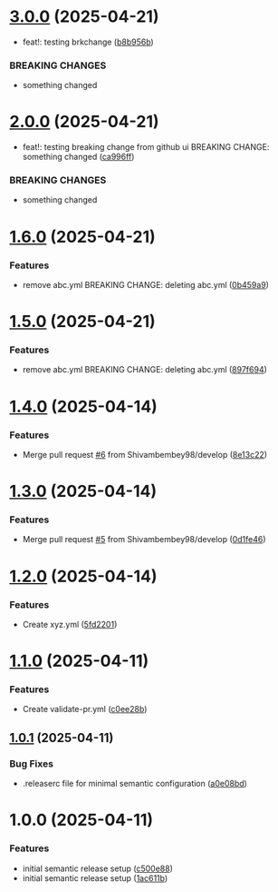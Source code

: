 # [3.0.0](https://github.com/Shivambembey98/sample-semantic-release/compare/v2.0.0...v3.0.0) (2025-04-21)


* feat!: testing brkchange ([b8b956b](https://github.com/Shivambembey98/sample-semantic-release/commit/b8b956b9840299c745b365e3f2830d5ebbcc926d))


### BREAKING CHANGES

* something changed

# [2.0.0](https://github.com/Shivambembey98/sample-semantic-release/compare/v1.6.0...v2.0.0) (2025-04-21)


* feat!: testing breaking change from github ui  BREAKING CHANGE: something changed ([ca996ff](https://github.com/Shivambembey98/sample-semantic-release/commit/ca996ff04d1c7dc484e448b73e8431d4b314826c))


### BREAKING CHANGES

* something changed

# [1.6.0](https://github.com/Shivambembey98/sample-semantic-release/compare/v1.5.0...v1.6.0) (2025-04-21)


### Features

* remove abc.yml  BREAKING CHANGE: deleting abc.yml ([0b459a9](https://github.com/Shivambembey98/sample-semantic-release/commit/0b459a979d8b9764df62f35411f090d9939beeac))

# [1.5.0](https://github.com/Shivambembey98/sample-semantic-release/compare/v1.4.0...v1.5.0) (2025-04-21)


### Features

* remove abc.yml BREAKING CHANGE: deleting abc.yml ([897f694](https://github.com/Shivambembey98/sample-semantic-release/commit/897f694c313527fb9b28007ae68fe93c4b3e7e00))

# [1.4.0](https://github.com/Shivambembey98/sample-semantic-release/compare/v1.3.0...v1.4.0) (2025-04-14)


### Features

* Merge pull request [#6](https://github.com/Shivambembey98/sample-semantic-release/issues/6) from Shivambembey98/develop ([8e13c22](https://github.com/Shivambembey98/sample-semantic-release/commit/8e13c222452ce07f36125790e9e56f330086d782))

# [1.3.0](https://github.com/Shivambembey98/sample-semantic-release/compare/v1.2.0...v1.3.0) (2025-04-14)


### Features

* Merge pull request [#5](https://github.com/Shivambembey98/sample-semantic-release/issues/5) from Shivambembey98/develop ([0d1fe46](https://github.com/Shivambembey98/sample-semantic-release/commit/0d1fe46b4f2952486a6e3eaa8c6f98333b0c3a93))

# [1.2.0](https://github.com/Shivambembey98/sample-semantic-release/compare/v1.1.0...v1.2.0) (2025-04-14)


### Features

* Create xyz.yml ([5fd2201](https://github.com/Shivambembey98/sample-semantic-release/commit/5fd2201b4c2590ad0b7860d5ca26024379c3f1a4))

# [1.1.0](https://github.com/Shivambembey98/sample-semantic-release/compare/v1.0.1...v1.1.0) (2025-04-11)


### Features

* Create validate-pr.yml ([c0ee28b](https://github.com/Shivambembey98/sample-semantic-release/commit/c0ee28b31e57ea670d50cd465663c1eac1a6c78d))

## [1.0.1](https://github.com/Shivambembey98/sample-semantic-release/compare/v1.0.0...v1.0.1) (2025-04-11)


### Bug Fixes

* .releaserc file for minimal semantic configuration ([a0e08bd](https://github.com/Shivambembey98/sample-semantic-release/commit/a0e08bd04fee1967b60b70dbe701d95f064738ce))

# 1.0.0 (2025-04-11)


### Features

* initial semantic release setup ([c500e88](https://github.com/Shivambembey98/sample-semantic-release/commit/c500e8814548389af0dc2d53b830f6ae93a59e48))
* initial semantic release setup ([1ac611b](https://github.com/Shivambembey98/sample-semantic-release/commit/1ac611beb3f1f9e4093da6d427e916d62261a91f))
